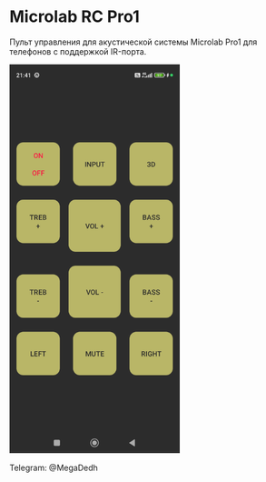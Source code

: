 # Microlab RC Pro1

Пульт управления для акустической системы Microlab Pro1 для телефонов с поддержкой IR-порта.

<img width="300" src="doc/img/screenshot_01_main.jpg">

Telegram: @MegaDedh
